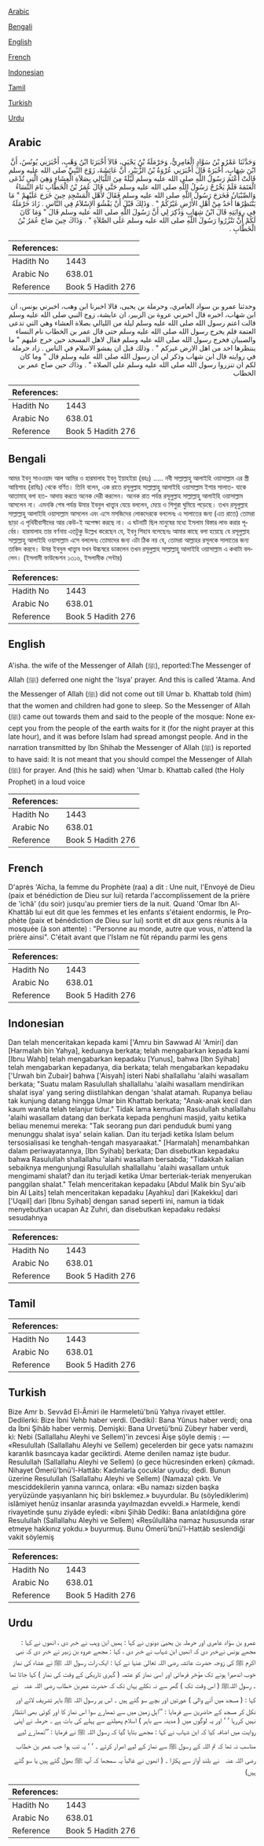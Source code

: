 [Arabic](#arabic)

[Bengali](#bengali)

[English](#english)

[French](#french)

[Indonesian](#indonesian)

[Tamil](#tamil)

[Turkish](#turkish)

[Urdu](#urdu)

## Arabic


<div dir="rtl" lang="ar" style={{fontSize:'larger',backgroundColor:'#f8f9fa',padding:20}}>
وَحَدَّثَنَا عَمْرُو بْنُ سَوَّادٍ الْعَامِرِيُّ، وَحَرْمَلَةُ بْنُ يَحْيَى، قَالاَ أَخْبَرَنَا ابْنُ وَهْبٍ، أَخْبَرَنِي يُونُسُ، أَنَّ ابْنَ شِهَابٍ، أَخْبَرَهُ قَالَ أَخْبَرَنِي عُرْوَةُ بْنُ الزُّبَيْرِ، أَنَّ عَائِشَةَ، زَوْجَ النَّبِيِّ صلى الله عليه وسلم قَالَتْ أَعْتَمَ رَسُولُ اللَّهِ صلى الله عليه وسلم لَيْلَةً مِنَ اللَّيَالِي بِصَلاَةِ الْعِشَاءِ وَهِيَ الَّتِي تُدْعَى الْعَتَمَةَ فَلَمْ يَخْرُجْ رَسُولُ اللَّهِ صلى الله عليه وسلم حَتَّى قَالَ عُمَرُ بْنُ الْخَطَّابِ نَامَ النِّسَاءُ وَالصِّبْيَانُ فَخَرَجَ رَسُولُ اللَّهِ صلى الله عليه وسلم فَقَالَ لأَهْلِ الْمَسْجِدِ حِينَ خَرَجَ عَلَيْهِمْ ‏"‏ مَا يَنْتَظِرُهَا أَحَدٌ مِنْ أَهْلِ الأَرْضِ غَيْرُكُمْ ‏"‏ ‏.‏ وَذَلِكَ قَبْلَ أَنْ يَفْشُوَ الإِسْلاَمُ فِي النَّاسِ ‏.‏ زَادَ حَرْمَلَةُ فِي رِوَايَتِهِ قَالَ ابْنُ شِهَابٍ وَذُكِرَ لِي أَنَّ رَسُولَ اللَّهِ صلى الله عليه وسلم قَالَ ‏"‏ وَمَا كَانَ لَكُمْ أَنْ تَنْزُرُوا رَسُولَ اللَّهِ صلى الله عليه وسلم عَلَى الصَّلاَةِ ‏"‏ ‏.‏ وَذَاكَ حِينَ صَاحَ عُمَرُ بْنُ الْخَطَّابِ ‏.‏
</div>
<div style={{backgroundColor:'#f8f9fa',padding:20, marginBottom: 10}}><table> <thead> <tr> <th>References:</th> <th></th> </tr> </thead> <tbody><tr><td>Hadith No</td><td>1443</td></tr><tr><td>Arabic No</td><td>638.01</td></tr><tr><td>Reference</td><td>Book 5 Hadith 276</td></tr></tbody></table></div>


<div dir="rtl" lang="ar" style={{fontSize:'larger',backgroundColor:'#f8f9fa',padding:20}}>
وحدثنا عمرو بن سواد العامري، وحرملة بن يحيى، قالا اخبرنا ابن وهب، اخبرني يونس، ان ابن شهاب، اخبره قال اخبرني عروة بن الزبير، ان عايشة، زوج النبي صلى الله عليه وسلم قالت اعتم رسول الله صلى الله عليه وسلم ليلة من الليالي بصلاة العشاء وهي التي تدعى العتمة فلم يخرج رسول الله صلى الله عليه وسلم حتى قال عمر بن الخطاب نام النساء والصبيان فخرج رسول الله صلى الله عليه وسلم فقال لاهل المسجد حين خرج عليهم " ما ينتظرها احد من اهل الارض غيركم " . وذلك قبل ان يفشو الاسلام في الناس . زاد حرملة في روايته قال ابن شهاب وذكر لي ان رسول الله صلى الله عليه وسلم قال " وما كان لكم ان تنزروا رسول الله صلى الله عليه وسلم على الصلاة " . وذاك حين صاح عمر بن الخطاب
</div>
<div style={{backgroundColor:'#f8f9fa',padding:20, marginBottom: 10}}><table> <thead> <tr> <th>References:</th> <th></th> </tr> </thead> <tbody><tr><td>Hadith No</td><td>1443</td></tr><tr><td>Arabic No</td><td>638.01</td></tr><tr><td>Reference</td><td>Book 5 Hadith 276</td></tr></tbody></table></div>

## Bengali


<div dir="ltr" lang="bn" style={{fontSize:'larger',backgroundColor:'#f8f9fa',padding:20}}>
আমর ইবনু সাওওয়াদ আল আমির ও হারমালাহ ইবনু ইয়াহইয়া (রহঃ) ..... নবী সাল্লাল্লাহু আলাইহি ওয়াসাল্লাম এর স্ত্রী আয়িশাহ (রাযিঃ) থেকে বর্ণিত। তিনি বলেন, এক রাতে রসূলুল্লাহ সাল্লাল্লাহু আলাইহি ওয়াসাল্লাম ইশার সালাত- যাকে আতামাহ্ বলা হত- আদায় করতে অনেক দেরী করলেন। অনেক রাত পর্যন্ত রসূলুল্লাহ সাল্লাল্লাহু আলাইহি ওয়াসাল্লাম আসলেন না। এমনকি শেষ পর্যন্ত উমার ইবনুল খাত্ত্বাব যেয়ে বললেন, মেয়ে ও শিশুরা ঘুমিয়ে পড়েছে। তখন রসূলুল্লাহ সাল্লাল্লাহু আলাইহি ওয়াসাল্লাম আসলেন এবং এসে মসজিদের লোকদেরকে বললেনঃ এ সালাতের জন্য (এত রাতে) তোমরা ছাড়া এ পৃথিবীবাসীদের আর কেউ-ই অপেক্ষা করছে না। এ ঘটনাটি ছিল মানুষের মধ্যে ইসলাম বিস্তার লাভ করার পূর্বের। হারমালাহ তার বর্ণনায় এতটুকু উল্লেখ করেছেন যে, ইবনু শিহাব বলেছেনঃ আমার কাছে বলা হয়েছে যে রসূলুল্লাহ সাল্লাল্লাহু আলাইহি ওয়াসাল্লাম এসে বললেনঃ তোমাদের জন্য এটা ঠিক নয় যে, তোমরা আল্লাহর রসূলকে সালাতের জন্য তাকিদ করবে। উমর ইবনুল খাত্ত্বাব যখন উচ্চস্বরে ডাকলেন তখন রসূলুল্লাহ সাল্লাল্লাহু আলাইহি ওয়াসাল্লাম এ কথাটা বললেন। (ইসলামী ফাউন্ডেশন ১৩১৬, ইসলামীক সেন্টার)
</div>
<div style={{backgroundColor:'#f8f9fa',padding:20, marginBottom: 10}}><table> <thead> <tr> <th>References:</th> <th></th> </tr> </thead> <tbody><tr><td>Hadith No</td><td>1443</td></tr><tr><td>Arabic No</td><td>638.01</td></tr><tr><td>Reference</td><td>Book 5 Hadith 276</td></tr></tbody></table></div>

## English


<div dir="ltr" lang="en" style={{fontSize:'larger',backgroundColor:'#f8f9fa',padding:20}}>
A'isha. the wife of the Messenger of Allah (ﷺ), reported:The Messenger of Allah (ﷺ) deferred one night the 'Isya' prayer. And this is called 'Atama. And the Messenger of Allah (ﷺ) did not come out till Umar b. Khattab told (him) that the women and children had gone to sleep. So the Messenger of Allah (ﷺ) came out towards them and said to the people of the mosque: None except you from the people of the earth waits for it (for the night prayer at this late hour), and it was before Islam had spread amongst people. And in the narration transmitted by Ibn Shihab the Messenger of Allah (ﷺ) is reported to have said: It is not meant that you should compel the Messenger of Allah (ﷺ) for prayer. And (this he said) when 'Umar b. Khattab called (the Holy Prophet) in a loud voice
</div>
<div style={{backgroundColor:'#f8f9fa',padding:20, marginBottom: 10}}><table> <thead> <tr> <th>References:</th> <th></th> </tr> </thead> <tbody><tr><td>Hadith No</td><td>1443</td></tr><tr><td>Arabic No</td><td>638.01</td></tr><tr><td>Reference</td><td>Book 5 Hadith 276</td></tr></tbody></table></div>

## French


<div dir="ltr" lang="fr" style={{fontSize:'larger',backgroundColor:'#f8f9fa',padding:20}}>
D'après 'Aïcha, la femme du Prophète (raa) a dit : Une nuit, l'Envoyé de Dieu (paix et bénédiction de Dieu sur lui) retarda l'accomplissement de la prière de 'ichâ' (du soir) jusqu'au premier tiers de la nuit. Quand 'Omar Ibn Al-Khattâb lui eut dit que les femmes et les enfants s'étaient endormis, le Prophète (paix et bénédiction de Dieu sur lui) sortit et dit aux gens réunis à la mosquée (à son attente) : "Personne au monde, autre que vous, n'attend la prière ainsi". C'était avant que l'Islam ne fût répandu parmi les gens
</div>
<div style={{backgroundColor:'#f8f9fa',padding:20, marginBottom: 10}}><table> <thead> <tr> <th>References:</th> <th></th> </tr> </thead> <tbody><tr><td>Hadith No</td><td>1443</td></tr><tr><td>Arabic No</td><td>638.01</td></tr><tr><td>Reference</td><td>Book 5 Hadith 276</td></tr></tbody></table></div>

## Indonesian


<div dir="ltr" lang="id" style={{fontSize:'larger',backgroundColor:'#f8f9fa',padding:20}}>
Dan telah menceritakan kepada kami ['Amru bin Sawwad Al 'Amiri] dan [Harmalah bin Yahya], keduanya berkata; telah mengabarkan kepada kami [Ibnu Wahb] telah mengabarkan kepadaku [Yunus], bahwa [Ibn Syihab] telah mengabarkan kepadanya, dia berkata; telah mengabarkan kepadaku ['Urwah bin Zubair] bahwa ['Aisyah] isteri Nabi shallallahu 'alaihi wasallam berkata; "Suatu malam Rasulullah shallallahu 'alaihi wasallam mendirikan shalat isya' yang sering diistilahkan dengan 'shalat atamah. Rupanya beliau tak kunjung datang hingga Umar bin Khattab berkata; "Anak-anak kecil dan kaum wanita telah telanjur tidur." Tidak lama kemudian Rasulullah shallallahu 'alaihi wasallam datang dan berkata kepada penghuni masjid, yaitu ketika beliau menemui mereka: "Tak seorang pun dari penduduk bumi yang menunggu shalat isya' selain kalian. Dan itu terjadi ketika Islam belum tersosialisasi ke tenghah-tengah masyaraakat." [Harmalah] menambahkan dalam periwayatannya, [Ibn Syihab] berkata; Dan disebutkan kepadaku bahwa Rasulullah shallallahu 'alaihi wasallam bersabda; "Tidakkah kalian sebaiknya mengunjungi Rasulullah shallallahu 'alaihi wasallam untuk mengimami shalat? dan itu terjadi ketika Umar berteriak-teriak menyerukan panggilan shalat." Telah menceritakan kepadaku [Abdul Malik bin Syu'aib bin Al Laits] telah menceritakan kepadaku [Ayahku] dari [Kakekku] dari ['Uqail] dari [Ibnu Syihab] dengan sanad seperti ini, namun ia tidak menyebutkan ucapan Az Zuhri, dan disebutkan kepadaku redaksi sesudahnya
</div>
<div style={{backgroundColor:'#f8f9fa',padding:20, marginBottom: 10}}><table> <thead> <tr> <th>References:</th> <th></th> </tr> </thead> <tbody><tr><td>Hadith No</td><td>1443</td></tr><tr><td>Arabic No</td><td>638.01</td></tr><tr><td>Reference</td><td>Book 5 Hadith 276</td></tr></tbody></table></div>

## Tamil


<div dir="ltr" lang="ta" style={{fontSize:'larger',backgroundColor:'#f8f9fa',padding:20}}>

</div>
<div style={{backgroundColor:'#f8f9fa',padding:20, marginBottom: 10}}><table> <thead> <tr> <th>References:</th> <th></th> </tr> </thead> <tbody><tr><td>Hadith No</td><td>1443</td></tr><tr><td>Arabic No</td><td>638.01</td></tr><tr><td>Reference</td><td>Book 5 Hadith 276</td></tr></tbody></table></div>

## Turkish


<div dir="ltr" lang="tr" style={{fontSize:'larger',backgroundColor:'#f8f9fa',padding:20}}>
Bize Amr b. Sevvâd El-Âmiri ile Harmeletü'bnü Yahya rivayet ettiler. Dedilerki: Bize İbni Vehb haber verdi. (Dediki): Bana Yûnus haber verdi; ona da İbni Şihâb haber vermiş. Demişki: Bana Urvetü'bnü Zübeyr haber verdi, ki: Nebi (Sallallahu Aleyhi ve Sellem)'in zevcesi Âişe şöyle demiş : — «Resulullah (Sallallahu Aleyhi ve Sellem) gecelerden bir gece yatsı namazını karanlık basıncaya kadar geciktirdi. Ateme denilen namaz işte budur. Resulullah (Sallallahu Aleyhi ve Sellem) (o gece hücresinden erken) çıkmadı. Nihayet Ömerü'bnü'l-Hattâb: Kadınlarla çocuklar uyudu; dedi. Bunun üzerine Resulullah (Sallallahu Aleyhi ve Sellem) (Namaza) çıktı. Ve mesciddekilerin yanına varınca, onlara: «Bu namazı sizden başka yeryüzünde yaşıyanlann hiç biri bsklemez.» buyurdular. Bu (söylediklerim) islâmiyet henüz insanlar arasında yayılmazdan evveldi.» Harmele, kendi rivayetinde şunu ziyâde eyledi: «ibni Şihâb Dediki: Bana anlatıldığına göre Resulullah (Sallallahu Aleyhi ve Sellem) «Resûlullâha namaz hususunda ısrar etmeye hakkınız yokdu.» buyurmuş. Bunu Ömerü'bnü'l-Hattâb seslendiği vakit söylemiş
</div>
<div style={{backgroundColor:'#f8f9fa',padding:20, marginBottom: 10}}><table> <thead> <tr> <th>References:</th> <th></th> </tr> </thead> <tbody><tr><td>Hadith No</td><td>1443</td></tr><tr><td>Arabic No</td><td>638.01</td></tr><tr><td>Reference</td><td>Book 5 Hadith 276</td></tr></tbody></table></div>

## Urdu


<div dir="rtl" lang="ur" style={{fontSize:'larger',backgroundColor:'#f8f9fa',padding:20}}>
عمرو بن سوّاد عامری اور حرملہ بن یحییٰ دونوں نے کہا : ہمیں ابن وہب نے خبر دی ، انھوں نے کہا : مجھے یونس نےخبر دی کہ انھیں ابن شہاب نے خبر دی ، کہا : مجھے عروہ بن زبیر نے خبر دی کہ نبی اکرم ﷺ کی زوجہ حضرت عائشہ رضی اللہ تعالیٰ عنہا نے کہا : ایک رات رسول اللہ ﷺ نے عشاء کی نماز خوب اندھیرا ہونے تک مؤخر فرمائی اور اسی نماز کو عتمہ ( گہری تاریکی کے وقت کی نماز ) کہا جاتا تھا ۔ رسول اللہﷺ ( اس وقت تک ) گھر سے نہ نکلے یہاں تک کہ حضرت عمربن خطاب ‌رضی ‌اللہ ‌عنہ ‌ ‌ نے کہا : ( مسجد میں آنے والی ) عورتیں اور بچے سو گئے ہیں ۔ اس پر رسول اللہ ﷺ باہر تشریف لائے اور نکل کر مسجد کے حاضرین سے فرمایا : ’’اہل زمین میں سے تمھارے سوا اس نماز کا اور کوئی بھی انتظار نہیں کررہا ‘ ‘ اور یہ لوگوں میں ( مدینہ سے باہر ) اسلام پھیلنے سے پہلے کی بات ہے ۔ حرملہ نے اپنی روایت میں اضافہ کیا کہ ابن شہاب نے کہا : مجھے بتایا گیا کہ رسول اللہ ﷺ نے فرمایا : ’’تمھارے لیے مناسب نہ تھا کہ تم اللہ کے رسول ﷺ سے نماز کے لیے اصرار کرتے ۔ ‘ ‘ یہ تب ہوا جب عمر بن خطاب ‌رضی ‌اللہ ‌عنہ ‌ ‌ نے بلند آواز سے پکارا ۔ ( انھوں نے غالباً یہ سمجھا کہ آپ ﷺ بھول گئے ہیں یا سو گئے ہیں)
</div>
<div style={{backgroundColor:'#f8f9fa',padding:20, marginBottom: 10}}><table> <thead> <tr> <th>References:</th> <th></th> </tr> </thead> <tbody><tr><td>Hadith No</td><td>1443</td></tr><tr><td>Arabic No</td><td>638.01</td></tr><tr><td>Reference</td><td>Book 5 Hadith 276</td></tr></tbody></table></div>